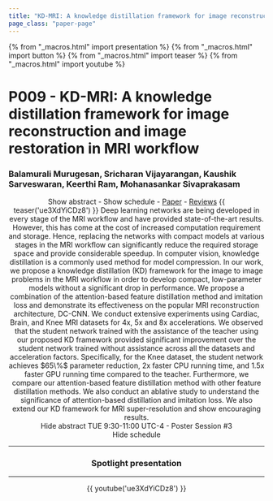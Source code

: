 ```yaml
---
title: "KD-MRI: A knowledge distillation framework for image reconstruction and image restoration in MRI workflow"
page_class: "paper-page"
---
```


{% from "_macros.html" import presentation %}
{% from "_macros.html" import button %}
{% from "_macros.html" import teaser %}
{% from "_macros.html" import youtube %}

# P009 - KD-MRI: A knowledge distillation framework for image reconstruction and image restoration in MRI workflow


### Balamurali Murugesan, Sricharan Vijayarangan, Kaushik Sarveswaran, Keerthi Ram, Mohanasankar Sivaprakasam

<center><a class="toggle_visibility" data-selector=".paper_abstract" data-level="3">Show abstract</a>
        - <a class="toggle_visibility" data-selector=".paper_qa" data-level="3">Show schedule</a>
        - <a href="https://openreview.net/pdf?id=OrBdiT86_O">Paper</a>
        - <a href="https://openreview.net/forum?id=OrBdiT86_O">Reviews</a>
        {{ teaser('ue3XdYiCDz8') }}

<span class="paper_abstract">
        Deep learning networks are being developed in every stage of the MRI workflow and have provided state-of-the-art results. However, this has come at the cost of increased computation requirement and storage. Hence, replacing the networks with compact models at various stages in the MRI workflow can significantly reduce the required storage space and provide considerable speedup. In computer vision, knowledge distillation is a commonly used method for model compression. In our work, we propose a knowledge distillation (KD) framework for the image to image problems in the MRI workflow in order to develop compact, low-parameter models without a significant drop in performance. We propose a combination of the attention-based feature distillation method and imitation loss and demonstrate its effectiveness on the popular MRI reconstruction architecture, DC-CNN. We conduct extensive experiments using Cardiac, Brain, and Knee MRI datasets for 4x, 5x and 8x accelerations. We observed that the student network trained with the assistance of the teacher using our proposed KD framework provided significant improvement over the student network trained without assistance across all the datasets and acceleration factors. Specifically, for the Knee dataset, the student network achieves $65\%$ parameter reduction, 2x faster CPU running time, and 1.5x faster GPU running time compared to the teacher. Furthermore, we compare our attention-based feature distillation method with other feature distillation methods. We also conduct an ablative study to understand the significance of attention-based distillation and imitation loss. We also extend our KD framework for MRI super-resolution and show encouraging results. 
        <span class="actions">
  <br/>
  <a class="toggle_visibility" data-level="2">Hide abstract</a></span>
</span>

<span class="paper_qa">
        TUE 9:30-11:00 UTC-4 - Poster Session #3
        <br/>
        <span class="actions"><a class="toggle_visibility" data-level="2">Hide schedule</a></span>
</span>

<!-- {{ button("Access paper channel", "https://chat.midl.io/channel/p009") }} -->

---

### Spotlight presentation

---

{{ youtube('ue3XdYiCDz8') }}